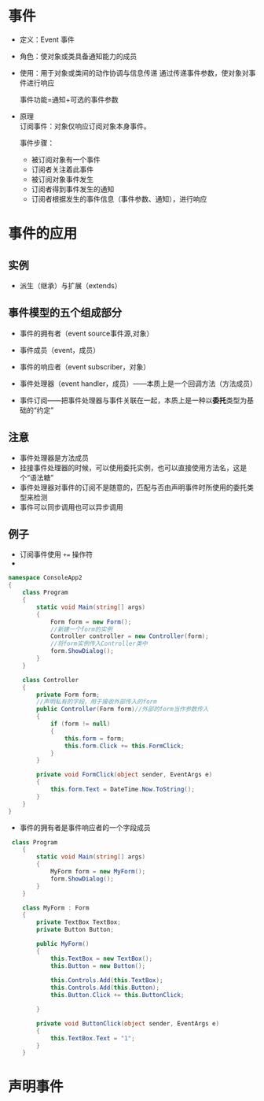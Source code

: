 # 事件
* 定义：Event 事件
* 角色：使对象或类具备通知能力的成员
* 使用：用于对象或类间的动作协调与信息传递
  通过传递事件参数，使对象对事件进行响应  
  
  事件功能=通知+可选的事件参数
* 原理  
  订阅事件：对象仅响应订阅对象本身事件。 

  事件步骤：
  * 被订阅对象有一个事件
  * 订阅者关注着此事件
  * 被订阅对象事件发生
  * 订阅者得到事件发生的通知
  * 订阅者根据发生的事件信息（事件参数、通知），进行响应


# 事件的应用
## 实例
* 派生（继承）与扩展（extends）

## 事件模型的五个组成部分
* 事件的拥有者（event source事件源,对象）

* 事件成员（event，成员）
* 事件的响应者（event subscriber，对象）
* 事件处理器（event handler，成员）——本质上是一个回调方法（方法成员）  
* 事件订阅——把事件处理器与事件关联在一起，本质上是一种以**委托**类型为基础的“约定”

## 注意
* 事件处理器是方法成员
* 挂接事件处理器的时候，可以使用委托实例，也可以直接使用方法名，这是个“语法糖”
* 事件处理器对事件的订阅不是随意的，匹配与否由声明事件时所使用的委托类型来检测
* 事件可以同步调用也可以异步调用

## 例子
* 订阅事件使用 ```+=``` 操作符
* 

```cs
namespace ConsoleApp2
{
    class Program
    {
        static void Main(string[] args)
        {
            Form form = new Form();
            //新建一个form的实例
            Controller controller = new Controller(form);
            //将form实例传入Controller类中
            form.ShowDialog();
        }
    }

    class Controller
    {
        private Form form;
        //声明私有的字段，用于接收外部传入的form
        public Controller(Form form)//外部的form当作参数传入
        {
            if (form != null)
            {
                this.form = form;
                this.form.Click += this.FormClick;
            }
        }

        private void FormClick(object sender, EventArgs e)
        {
            this.form.Text = DateTime.Now.ToString();
        }
    }
}
```

* 事件的拥有者是事件响应者的一个字段成员
  
```cs
 class Program
    {
        static void Main(string[] args)
        {
            MyForm form = new MyForm();
            form.ShowDialog();
        }
    }

    class MyForm : Form
    {
        private TextBox TextBox;
        private Button Button;

        public MyForm()
        {
            this.TextBox = new TextBox();
            this.Button = new Button();
            
            this.Controls.Add(this.TextBox);
            this.Controls.Add(this.Button);
            this.Button.Click += this.ButtonClick;

        }

        private void ButtonClick(object sender, EventArgs e)
        {
            this.TextBox.Text = "1";
        }
    }
```

# 声明事件
 

